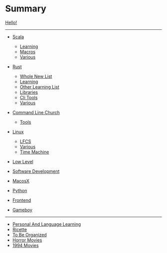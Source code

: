 # Summary

[Hello!](hello.md)

---

- [Scala]()
  - [Learning](scala/learning_stuff.md)
  - [Macros](scala/macros.md)
  - [Various](scala/various.md)

- [Rust]()
    - [Whole New List](rust/whole_list.md)
    - [Learning](rust/learning_stuff.md)
    - [Other Learning List](rust/learning_rust.md)
    - [Libraries](rust/libraries.md)
    - [Cli Tools](rust/cli.md)
    - [Various](rust/various.md)

- [Command Line Church]()
    - [Tools](command_line/tools.md)

- [Linux]()
    - [LFCS](linux/lfcs.md)
    - [Various](linux/various.md)
    - [Time Machine](linux/timemachine.md)

- [Low Level](low_level/low_level.md)
- [Software Development](software_development/software_development.md)
- [MacosX](macosx/macosx.md)
- [Python](python/python.md)
- [Frontend](frontend/frontend.md)
- [Gameboy](gameboy/gameboy.md)

---
- [Personal And Language Learning](personal/personal.md)
- [Ricette](ricette/ricette.md)
- [To Be Organized](mess.md)
- [Horror Movies](horror.md)
- [1994 Movies](1994.md)
